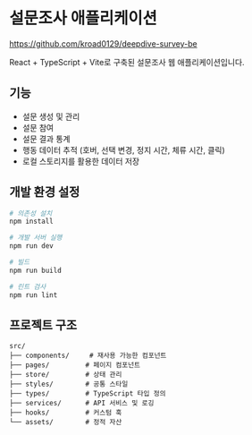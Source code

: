 # 설문조사 애플리케이션

https://github.com/kroad0129/deepdive-survey-be

React + TypeScript + Vite로 구축된 설문조사 웹 애플리케이션입니다.

## 기능

- 설문 생성 및 관리
- 설문 참여
- 설문 결과 통계
- 행동 데이터 추적 (호버, 선택 변경, 정지 시간, 체류 시간, 클릭)
- 로컬 스토리지를 활용한 데이터 저장

## 개발 환경 설정

```bash
# 의존성 설치
npm install

# 개발 서버 실행
npm run dev

# 빌드
npm run build

# 린트 검사
npm run lint
```

## 프로젝트 구조

```
src/
├── components/     # 재사용 가능한 컴포넌트
├── pages/         # 페이지 컴포넌트
├── store/         # 상태 관리
├── styles/        # 공통 스타일
├── types/         # TypeScript 타입 정의
├── services/      # API 서비스 및 로깅
├── hooks/         # 커스텀 훅
└── assets/        # 정적 자산
```
